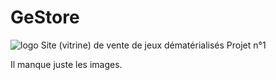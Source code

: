 # GeStore
![logo](https://repository-images.githubusercontent.com/246244584/d2ffba00-62ec-11ea-817d-590c7b8bc0c0)
Site (vitrine) de vente de jeux dématérialisés Projet n°1

Il manque juste les images.
